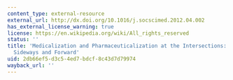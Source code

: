 ```yaml
---
content_type: external-resource
external_url: http://dx.doi.org/10.1016/j.socscimed.2012.04.002
has_external_license_warning: true
license: https://en.wikipedia.org/wiki/All_rights_reserved
status: ''
title: 'Medicalization and Pharmaceuticalization at the Intersections: Looking Backward,
  Sideways and Forward'
uid: 2db66ef5-d3c5-4ed7-bdcf-8c43d7d79974
wayback_url: ''
---
```

